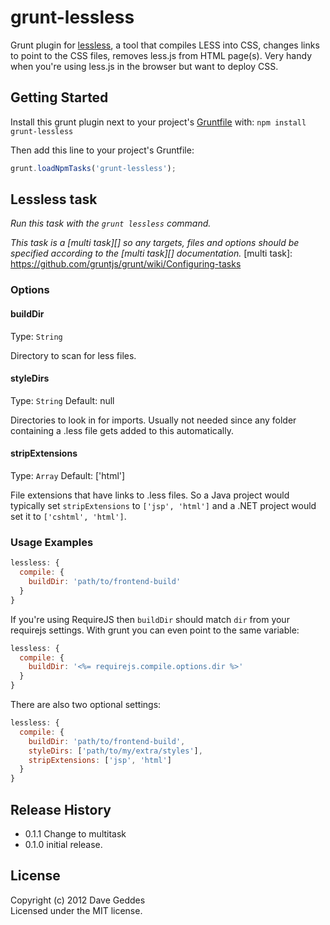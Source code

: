 # grunt-lessless

Grunt plugin for [lessless](http://github.com/geddesign/lessless), a tool that compiles LESS into CSS, changes links to point to the CSS files, removes less.js from HTML page(s). Very handy when you're using less.js in the browser but want to deploy CSS. 

## Getting Started
Install this grunt plugin next to your project's [Gruntfile][getting_started] with: `npm install grunt-lessless`

Then add this line to your project's Gruntfile:

```javascript
grunt.loadNpmTasks('grunt-lessless');
```

[grunt]: https://github.com/cowboy/grunt
[getting_started]: https://github.com/cowboy/grunt/blob/master/docs/getting_started.md

## Lessless task
_Run this task with the `grunt lessless` command._

_This task is a [multi task][] so any targets, files and options should be specified according to the [multi task][] documentation._
[multi task]: https://github.com/gruntjs/grunt/wiki/Configuring-tasks

### Options

#### buildDir
Type: `String`

Directory to scan for less files.

#### styleDirs
Type: `String`
Default: null

Directories to look in for imports. Usually not needed since any folder containing a .less file gets added to this automatically.

#### stripExtensions
Type: `Array`
Default: ['html']

File extensions that have links to .less files.
So a Java project would typically set `stripExtensions` to `['jsp', 'html']` and a .NET project would set it to `['cshtml', 'html']`. 

### Usage Examples

```js
lessless: {
  compile: {
    buildDir: 'path/to/frontend-build'
  }
}
```

If you're using RequireJS then `buildDir` should match `dir` from your requirejs settings. With grunt you can even point to the same variable: 

```js
lessless: {
  compile: {
    buildDir: '<%= requirejs.compile.options.dir %>'
  }
}
```

There are also two optional settings:
```js
lessless: {
  compile: {
    buildDir: 'path/to/frontend-build',
    styleDirs: ['path/to/my/extra/styles'],
    stripExtensions: ['jsp', 'html']
  }
}
```

## Release History
- 0.1.1 Change to multitask
- 0.1.0 initial release. 

## License
Copyright (c) 2012 Dave Geddes  
Licensed under the MIT license.
